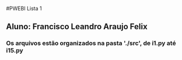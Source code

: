 #PWEBI Lista 1
## Aluno: Francisco Leandro Araujo Felix
### Os arquivos estão organizados na pasta './src', de i1.py até i15.py
